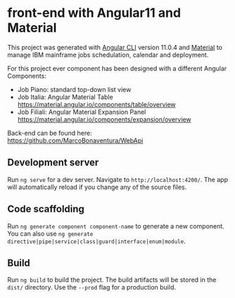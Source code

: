 # front-end with Angular11 and Material

This project was generated with [Angular CLI](https://github.com/angular/angular-cli) version 11.0.4 and [Material](https://material.angular.io/) to manage IBM mainframe jobs schedulation, calendar and deployment.

For this project ever component has been designed with a different Angular Components:
- Job Piano: standard top-down list view
- Job Italia: Angular Material Table https://material.angular.io/components/table/overview
- Job Filiali: Angular Material Expansion Panel https://material.angular.io/components/expansion/overview


Back-end can be found here: https://github.com/MarcoBonaventura/WebApi



## Development server

Run `ng serve` for a dev server. Navigate to `http://localhost:4200/`. The app will automatically reload if you change any of the source files.


## Code scaffolding

Run `ng generate component component-name` to generate a new component. You can also use `ng generate directive|pipe|service|class|guard|interface|enum|module`.


## Build

Run `ng build` to build the project. The build artifacts will be stored in the `dist/` directory. Use the `--prod` flag for a production build.



